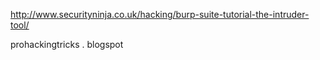 http://www.securityninja.co.uk/hacking/burp-suite-tutorial-the-intruder-tool/

prohackingtricks . blogspot